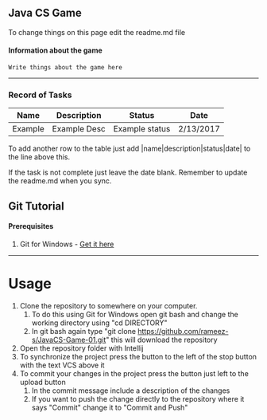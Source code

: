 Java CS Game
---
To change things on this page edit the readme.md file
#### Information about the game
	Write things about the game here
---
### Record of Tasks
|Name|Description|Status|Date|
|:---:|:---:|:---:|:---:|
|Example|Example Desc|Example status|2/13/2017|

To add another row to the table just add |name|description|status|date| to the line above this.

If the task is not complete just leave the date blank. Remember to update the readme.md when you sync.

Git Tutorial
---
#### Prerequisites
1. Git for Windows - <a href = "https://git-scm.com/downloads">Get it here</a>
---
# Usage
1. Clone the repository to somewhere on your computer.
    1. To do this using Git for Windows open git bash and change the working directory using "cd DIRECTORY"
    2. In git bash again type "git clone https://github.com/rameez-s/JavaCS-Game-01.git" this will download the repository
2. Open the repository folder with Intellij
3. To synchronize the project press the button to the left of the stop button with the text VCS above it
4. To commit your changes in the project press the button just left to the upload button
    1. In the commit message include a description of the changes
    2. If you want to push the change directly to the repository where it says "Commit" change it to "Commit and Push"